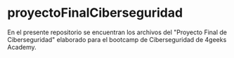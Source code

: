 # proyectoFinalCiberseguridad

En el presente repositorio se encuentran los archivos del "Proyecto Final de Ciberseguridad" elaborado para el bootcamp de Ciberseguridad de 4geeks Academy.
